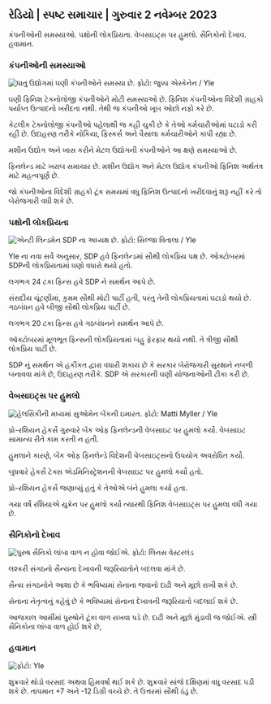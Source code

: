 ## રેડિયો \| સ્પષ્ટ સમાચાર \| ગુરુવાર 2 નવેમ્બર 2023

કંપનીઓની સમસ્યાઓ. પક્ષોની લોકપ્રિયતા. વેબસાઇટ્સ પર હુમલો. સૈનિકોનો દેખાવ. હવામાન.

### કંપનીઓની સમસ્યાઓ

![ધાતુ ઉદ્યોગમાં ઘણી કંપનીઓને સમસ્યા છે. ફોટો: જુક્કા એસ્કેનેન / Yle](https://images.cdn.yle.fi/image/upload/c_crop,h_2268,w_4031,x_0,y_410/ar_1.7777777777777777,c_fill,g_faces,w/1_277777777777777777777777777777777777777777777777777777777777777777777777777777777777777777,c_fill,g_faces,w/1_05/0/150q_auto:eco/f_auto/fl_lossy/v1698216498/39-11907536538b9d499762)

ઘણી ફિનિશ ટેકનોલોજી કંપનીઓને મોટી સમસ્યાઓ છે. ફિનિશ કંપનીઓના વિદેશી ગ્રાહકો પર્યાપ્ત ઉત્પાદનો ખરીદતા નથી. તેથી જ કંપનીઓ ખૂબ ઓછો નફો કરે છે.

કેટલીક ટેક્નોલોજી કંપનીઓ પહેલાથી જ કહી ચુકી છે કે તેઓ કર્મચારીઓમાં ઘટાડો કરી રહી છે. ઉદાહરણ તરીકે નોકિયા, ફિસ્કર્સ અને વૈસાલા કર્મચારીઓને કાપી રહ્યા છે.

મશીન ઉદ્યોગ અને ખાસ કરીને મેટલ ઉદ્યોગની કંપનીઓને આ ક્ષણે સમસ્યાઓ છે.

ફિનલેન્ડ માટે ખરાબ સમાચાર છે. મશીન ઉદ્યોગ અને મેટલ ઉદ્યોગ કંપનીઓ ફિનિશ અર્થતંત્ર માટે મહત્વપૂર્ણ છે.

જો કંપનીઓના વિદેશી ગ્રાહકો ટૂંક સમયમાં વધુ ફિનિશ ઉત્પાદનો ખરીદવાનું શરૂ નહીં કરે તો બેરોજગારી વધી શકે છે.

### પક્ષોની લોકપ્રિયતા

![એન્ટી લિન્ડમેન SDP ના અધ્યક્ષ છે. ફોટો: સિલ્જા વિતાલા / Yle](https://images.cdn.yle.fi/image/upload/c_crop,h_2241,w_3984,x_0,y_0/ar_1.777777777777777,c_fill,g_faces,h_6275/0p_0d.w.q_auto:eco/f_auto/fl_lossy/v1696930784/39-118400565251b6be058f)

Yle ના નવા સર્વે અનુસાર, SDP હવે ફિનલેન્ડમાં સૌથી લોકપ્રિય પક્ષ છે. ઓક્ટોબરમાં SDPની લોકપ્રિયતામાં ઘણો વધારો થયો હતો.

લગભગ 24 ટકા ફિન્સ હવે SDP ને સમર્થન આપે છે.

સંસદીય ચૂંટણીમાં, કુમમ સૌથી મોટી પાર્ટી હતી, પરંતુ તેની લોકપ્રિયતામાં ઘટાડો થયો છે. ગઠબંધન હવે બીજી સૌથી લોકપ્રિય પાર્ટી છે.

લગભગ 20 ટકા ફિન્સ હવે ગઠબંધનને સમર્થન આપે છે.

ઑક્ટોબરમાં મૂળભૂત ફિન્સની લોકપ્રિયતામાં બહુ ફેરફાર થયો નથી. તે ત્રીજી સૌથી લોકપ્રિય પાર્ટી છે.

SDP નું સમર્થન એ હકીકત દ્વારા વધારી શકાય છે કે સરકાર બેરોજગારી સુરક્ષાને નબળી બનાવવા માંગે છે, ઉદાહરણ તરીકે. SDP એ સરકારની ઘણી યોજનાઓની ટીકા કરી છે.

### વેબસાઇટ્સ પર હુમલો

![હેલસિંકીની મધ્યમાં સુઓમેન બેંકની ઇમારત. ફોટો: Matti Myller / Yle ](https://images.cdn.yle.fi/image/upload/c_crop,h_1391,w_2472,x_0,y_112/ar_1.777777777777777,c_fill,g_faces,h/1_27777777777777777777777777777777777777777777777777777777777777777777777777777777777777777777777777777777,c_fill,g_faces,h/1_05/01/025q_auto:eco/f_auto/fl_lossy/v1587997073/39-6686595ea6e8fc70cab)

પ્રો-રશિયન હેકર્સે ગુરુવારે બેંક ઓફ ફિનલેન્ડની વેબસાઇટ પર હુમલો કર્યો. વેબસાઇટ સામાન્ય રીતે કામ કરતી ન હતી.

હુમલાને કારણે, બેંક ઓફ ફિનલેન્ડે વિદેશની વેબસાઇટ્સનો ઉપયોગ અવરોધિત કર્યો.

બુધવારે હેકર્સે ટેક્સ એડમિનિસ્ટ્રેશનની વેબસાઇટ પર હુમલો કર્યો હતો.

પ્રો-રશિયન હેકર્સે જણાવ્યું હતું કે તેઓએ બંને હુમલા કર્યા હતા.

ગયા વર્ષે રશિયાએ યુક્રેન પર હુમલો કર્યો ત્યારથી ફિનિશ વેબસાઇટ્સ પર હુમલા વધી ગયા છે.

### સૈનિકોનો દેખાવ

![પુરુષ સૈનિકો લાંબા વાળ ન હોવા જોઈએ. ફોટો: લિનસ વેસ્ટરલંડ](https://images.cdn.yle.fi/image/upload/c_crop,h_3375,w_6000,x_0,y_522/ar_1.777777777777777,c_fill,g_faces,h_6275/1200/00,w.eco/f_auto/fl_lossy/v1688460639/39-113784464a3db01e8a65)

લશ્કરી સંગઠનો સૈન્યના દેખાવની જરૂરિયાતોને બદલવા માંગે છે.

સૈન્ય સંગઠનોને આશા છે કે ભવિષ્યમાં સેનાના જવાનો દાઢી અને મૂછો રાખી શકે છે.

સેનાના નેતૃત્વનું કહેવું છે કે ભવિષ્યમાં સેનાના દેખાવની જરૂરિયાતો બદલાઈ શકે છે.

આજકાલ આર્મીમાં પુરુષોને ટૂંકા વાળ રાખવા પડે છે. દાઢી અને મૂછો મુંડાવી જ જોઈએ. સ્ત્રી સૈનિકોના લાંબા વાળ હોઈ શકે છે,

### હવામાન

![ ફોટો: Yle](https://images.cdn.yle.fi/image/upload/c_crop,h_1080,w_1919,x_0,y_0/ar_1.7777777777777777,c_fill,g_faces,h_675,w/p_1200/1200:eco/f_auto/fl_lossy/v1698940434/39-11951316543c5fbc620f)

શુક્રવારે થોડો વરસાદ અથવા હિમવર્ષા થઈ શકે છે. શુક્રવારે સાંજે દક્ષિણમાં વધુ વરસાદ પડી શકે છે. તાપમાન +7 અને -12 ડિગ્રી વચ્ચે છે. તે ઉત્તરમાં સૌથી ઠંડુ છે.